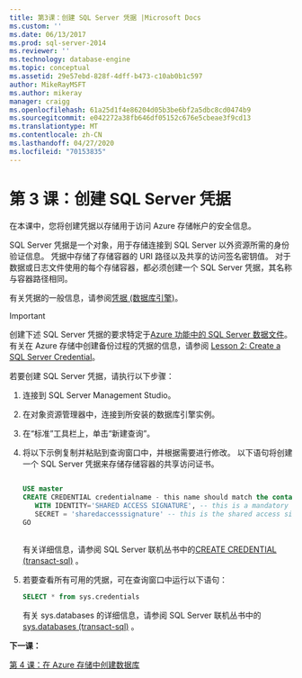 ```yaml
---
title: 第3课：创建 SQL Server 凭据 |Microsoft Docs
ms.custom: ''
ms.date: 06/13/2017
ms.prod: sql-server-2014
ms.reviewer: ''
ms.technology: database-engine
ms.topic: conceptual
ms.assetid: 29e57ebd-828f-4dff-b473-c10ab0b1c597
author: MikeRayMSFT
ms.author: mikeray
manager: craigg
ms.openlocfilehash: 61a25d1f4e86204d05b3be6bf2a5dbc8cd0474b9
ms.sourcegitcommit: e042272a38fb646df05152c676e5cbeae3f9cd13
ms.translationtype: MT
ms.contentlocale: zh-CN
ms.lasthandoff: 04/27/2020
ms.locfileid: "70153835"
---
```

# <a name="lesson-3-create-a-sql-server-credential"></a>第 3 课：创建 SQL Server 凭据
  在本课中，您将创建凭据以存储用于访问 Azure 存储帐户的安全信息。  
  
 SQL Server 凭据是一个对象，用于存储连接到 SQL Server 以外资源所需的身份验证信息。 凭据中存储了存储容器的 URI 路径以及共享的访问签名密钥值。 对于数据或日志文件使用的每个存储容器，都必须创建一个 SQL Server 凭据，其名称与容器路径相同。  
  
 有关凭据的一般信息，请参阅[凭据 &#40;数据库引擎&#41;](security/authentication-access/credentials-database-engine.md)。  
  
> [!IMPORTANT]  
>  创建下述 SQL Server 凭据的要求特定于[Azure 功能中的 SQL Server 数据文件](databases/sql-server-data-files-in-microsoft-azure.md)。 有关在 Azure 存储中创建备份过程的凭据的信息，请参阅 [Lesson 2: Create a SQL Server Credential](../tutorials/lesson-2-create-a-sql-server-credential.md)。  
  
 若要创建 SQL Server 凭据，请执行以下步骤：  
  
1.  连接到 SQL Server Management Studio。  
  
2.  在对象资源管理器中，连接到所安装的数据库引擎实例。  
  
3.  在“标准”工具栏上，单击“新建查询”。  
  
4.  将以下示例复制并粘贴到查询窗口中，并根据需要进行修改。 以下语句将创建一个 SQL Server 凭据来存储存储容器的共享访问证书。  
  
    ```sql  
  
    USE master  
    CREATE CREDENTIAL credentialname - this name should match the container path and it must start with https.   
       WITH IDENTITY='SHARED ACCESS SIGNATURE', -- this is a mandatory string and do not change it.   
       SECRET = 'sharedaccesssignature' -- this is the shared access signature key that you obtained in Lesson 2.   
    GO  
  
    ```  
  
     有关详细信息，请参阅 SQL Server 联机丛书中的[CREATE CREDENTIAL &#40;transact-sql&#41;](/sql/t-sql/statements/create-credential-transact-sql) 。  
  
5.  若要查看所有可用的凭据，可在查询窗口中运行以下语句：  
  
    ```sql  
    SELECT * from sys.credentials  
    ```  
  
     有关 sys.databases 的详细信息，请参阅 SQL Server 联机丛书中的[sys.databases &#40;transact-sql&#41;](/sql/relational-databases/system-catalog-views/sys-credentials-transact-sql) 。  
  
 **下一课：**  
  
 [第 4 课：在 Azure 存储中创建数据库](lesson-3-database-backup-to-url.md)  
  
  
